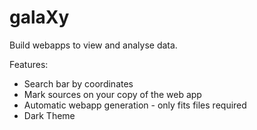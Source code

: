 # galaXy
Build webapps to view and analyse data.

Features:
- Search bar by coordinates
- Mark sources on your copy of the web app
- Automatic webapp generation - only fits files required
- Dark Theme
